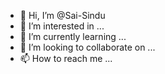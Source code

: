 - 👋 Hi, I’m @Sai-Sindu
- 👀 I’m interested in ...
- 🌱 I’m currently learning ...
- 💞️ I’m looking to collaborate on ...
- 📫 How to reach me ...

<!---
Sai-Sindu/Sai-Sindu is a ✨ special ✨ repository because its `README.md` (this file) appears on your GitHub profile.
You can click the Preview link to take a look at your changes.
--->

